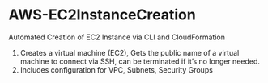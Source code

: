 # AWS-EC2InstanceCreation
Automated Creation of EC2 Instance via CLI and CloudFormation

1. Creates a virtual machine (EC2), Gets the public name of a virtual machine to connect via SSH, can be terminated if it’s no longer needed.
2. Includes configuration for VPC, Subnets, Security Groups
